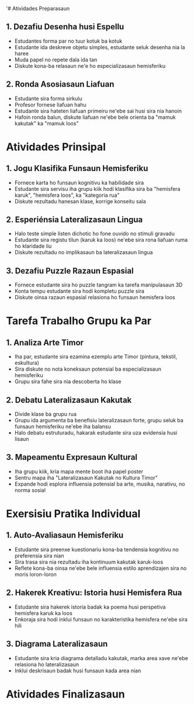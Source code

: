 '# Atividades Preparasaun

## 1. Dezafiu Desenha husi Espellu
- Estudantes forma par no tuur kotuk ba kotuk
- Estudante ida deskreve objetu simples, estudante seluk desenha nia la haree
- Muda papel no repete dala ida tan
- Diskute kona-ba relasaun ne'e ho especializasaun hemisferiku

## 2. Ronda Asosiasaun Liafuan 
- Estudante sira forma sirkulu
- Profesor fornese liafuan hahu
- Estudante sira hateten liafuan primeiru ne'ebe sai husi sira nia hanoin
- Hafoin ronda balun, diskute liafuan ne'ebe bele orienta ba "mamuk kakutak" ka "mamuk loos"

# Atividades Prinsipal 

## 1. Jogu Klasifika Funsaun Hemisferiku
- Fornece karta ho funsaun kognitivu ka habilidade sira
- Estudante sira servisu iha grupu kiik hodi klasifika sira ba "hemisfera karuk", "hemisfera loos", ka "kategoria rua"
- Diskute rezultadu hanesan klase, korrige konseitu sala

## 2. Esperiénsia Lateralizasaun Lingua
- Halo teste simple listen dichotic ho fone ouvido no stimuli gravadu
- Estudante sira registu tilun (karuk ka loos) ne'ebe sira rona liafuan ruma ho klaridade liu
- Diskute rezultadu no implikasaun ba lateralizasaun lingua

## 3. Dezafiu Puzzle Razaun Espasial
- Fornece estudante sira ho puzzle tangram ka tarefa manipulasaun 3D
- Konta tempu estudante sira hodi kompletu puzzle sira
- Diskute oinsa razaun espasial relasiona ho funsaun hemisfera loos

# Tarefa Trabalho Grupu ka Par

## 1. Analiza Arte Timor
- Iha par, estudante sira ezamina ezemplu arte Timor (pintura, tekstil, eskultura)
- Sira diskute no nota koneksaun potensial ba especializasaun hemisferiku
- Grupu sira fahe sira nia descoberta ho klase

## 2. Debatu Lateralizasaun Kakutak
- Divide klase ba grupu rua
- Grupu ida argumenta ba benefisiu lateralizasaun forte, grupu seluk ba funsaun hemisferiku ne'ebe iha balansu
- Halo debatu estruturadu, hakarak estudante sira uza evidensia husi lisaun

## 3. Mapeamentu Expresaun Kultural
- Iha grupu kiik, kria mapa mente boot iha papel poster
- Sentru mapa iha "Lateralizasaun Kakutak no Kultura Timor"
- Expande hodi esplora influensia potensial ba arte, musika, narativu, no norma sosial

# Exersisiu Pratika Individual

## 1. Auto-Avaliasaun Hemisferiku
- Estudante sira preenxe kuestionariu kona-ba tendensia kognitivu no preferensia sira nian
- Sira trasa sira nia rezultadu iha kontinuum kakutak karuk-loos
- Reflete kona-ba oinsa ne'ebe bele influensia estilo aprendizajen sira no moris loron-loron

## 2. Hakerek Kreativu: Istoria husi Hemisfera Rua
- Estudante sira hakerek istoria badak ka poema husi perspetiva hemisfera karuk ka loos
- Enkoraja sira hodi inklui funsaun no karakteristika hemisfera ne'ebe sira hili

## 3. Diagrama Lateralizasaun
- Estudante sira kria diagrama detalladu kakutak, marka area xave ne'ebe relasiona ho lateralizasaun
- Inklui deskrisaun badak husi funsaun kada area nian

# Atividades Finalizasaun